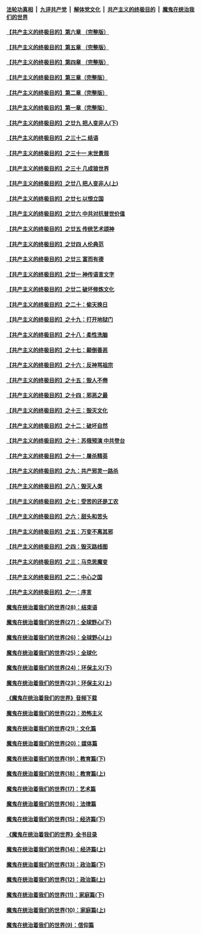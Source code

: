 

####  [法轮功真相](../../../../basic/blob/master/README.md?t=04060401) &nbsp;|&nbsp; [九评共产党](../../../../9ping.md/blob/master/README.md?t=04060401) &nbsp;|&nbsp; [解体党文化](../../../../jtdwh.md/blob/master/README.md?t=04060401)  &nbsp;|&nbsp; [共产主义的终极目的](../../../../gczydzjmd.md/blob/master/README.md?t=04060401) &nbsp;|&nbsp; [魔鬼在统治我们的世界](../../../../mgztzwmdsj.md/blob/master/README.md?t=04060401) 

#### [【共产主义的终极目的】第六章 （完整版）](../pages/nsc422/n11428913.md?t=04060401) 

#### [【共产主义的终极目的】第五章 （完整版）](../pages/nsc422/n11428912.md?t=04060401) 

#### [【共产主义的终极目的】第四章 （完整版）](../pages/nsc422/n11428907.md?t=04060401) 

#### [【共产主义的终极目的】第三章（完整版）](../pages/nsc422/n11428848.md?t=04060401) 

#### [【共产主义的终极目的】第二章（完整版）](../pages/nsc422/n11428831.md?t=04060401) 

#### [【共产主义的终极目的】第一章（完整版）](../pages/nsc422/n11417651.md?t=04060401) 

#### [【共产主义的终极目的】之廿九 把人变非人(下)](../pages/nsc422/n11344140.md?t=04060401) 

#### [【共产主义的终极目的】之三十二 结语](../pages/nsc422/n11360535.md?t=04060401) 

#### [【共产主义的终极目的】之三十一 末世景观](../pages/nsc422/n11351129.md?t=04060401) 

#### [【共产主义的终极目的】之三十 几成狼世界](../pages/nsc422/n11348280.md?t=04060401) 

#### [【共产主义的终极目的】之廿八 把人变非人(上)](../pages/nsc422/n11340492.md?t=04060401) 

#### [【共产主义的终极目的】之廿七 以恨立国](../pages/nsc422/n11336944.md?t=04060401) 

#### [【共产主义的终极目的】之廿六 中共对抗普世价值](../pages/nsc422/n11324785.md?t=04060401) 

#### [【共产主义的终极目的】之廿五 传统艺术颂神](../pages/nsc422/n11296396.md?t=04060401) 

#### [【共产主义的终极目的】之廿四 人伦典范](../pages/nsc422/n11296397.md?t=04060401) 

#### [【共产主义的终极目的】之廿三 富而有德](../pages/nsc422/n11283598.md?t=04060401) 

#### [【共产主义的终极目的】之廿一 神传语言文字](../pages/nsc422/n11263265.md?t=04060401) 

#### [【共产主义的终极目的】之廿二 破坏修炼文化](../pages/nsc422/n11245728.md?t=04060401) 

#### [【共产主义的终极目的】之二十：偷天换日](../pages/nsc422/n11238846.md?t=04060401) 

#### [【共产主义的终极目的】之十九：打开地狱门](../pages/nsc422/n11206376.md?t=04060401) 

#### [【共产主义的终极目的】之十八：柔性洗脑](../pages/nsc422/n11199994.md?t=04060401) 

#### [【共产主义的终极目的】之十七：颠倒善恶](../pages/nsc422/n11179782.md?t=04060401) 

#### [【共产主义的终极目的】之十六：反神骂祖宗](../pages/nsc422/n11166798.md?t=04060401) 

#### [【共产主义的终极目的】之十五：毁人不倦](../pages/nsc422/n11166792.md?t=04060401) 

#### [【共产主义的终极目的】之十四：邪恶之最](../pages/nsc422/n11150249.md?t=04060401) 

#### [【共产主义的终极目的】之十三：毁灭文化](../pages/nsc422/n11135227.md?t=04060401) 

#### [【共产主义的终极目的】之十二：破坏自然](../pages/nsc422/n11135214.md?t=04060401) 

#### [【共产主义的终极目的】之十：苏俄预演 中共登台](../pages/nsc422/n11118424.md?t=04060401) 

#### [【共产主义的终极目的】之十一：屠杀精英](../pages/nsc422/n11118442.md?t=04060401) 

#### [【共产主义的终极目的】之九：共产邪灵一路杀](../pages/nsc422/n11114139.md?t=04060401) 

#### [【共产主义的终极目的】之八：毁灭人类](../pages/nsc422/n11108503.md?t=04060401) 

#### [【共产主义的终极目的】之七：受苦的还是工农](../pages/nsc422/n11101809.md?t=04060401) 

#### [【共产主义的终极目的】之六：甜头和苦头](../pages/nsc422/n11096971.md?t=04060401) 

#### [【共产主义的终极目的】之五：万变不离其邪](../pages/nsc422/n11091285.md?t=04060401) 

#### [【共产主义的终极目的】之四：毁灭路线图](../pages/nsc422/n11086284.md?t=04060401) 

#### [【共产主义的终极目的】之三：马克思魔变](../pages/nsc422/n11061941.md?t=04060401) 

#### [【共产主义的终极目的】之二：中心之国](../pages/nsc422/n11047728.md?t=04060401) 

#### [【共产主义的终极目的】之一：序言](../pages/nsc422/n11086077.md?t=04060401) 

#### [魔鬼在统治着我们的世界(28)：结束语](../pages/nsc422/n10936246.md?t=04060401) 

#### [魔鬼在统治着我们的世界(27)：全球野心(下)](../pages/nsc422/n10928319.md?t=04060401) 

#### [魔鬼在统治着我们的世界(26)：全球野心(上)](../pages/nsc422/n10900318.md?t=04060401) 

#### [魔鬼在统治着我们的世界(25)：全球化](../pages/nsc422/n10788205.md?t=04060401) 

#### [魔鬼在统治着我们的世界(24)：环保主义(下)](../pages/nsc422/n10695307.md?t=04060401) 

#### [魔鬼在统治着我们的世界(23)：环保主义(上)](../pages/nsc422/n10688613.md?t=04060401) 

#### [《魔鬼在统治着我们的世界》音频下载](../pages/nsc422/n10635553.md?t=04060401) 

#### [魔鬼在统治着我们的世界(22)：恐怖主义](../pages/nsc422/n10614727.md?t=04060401) 

#### [魔鬼在统治着我们的世界(21)：文化篇](../pages/nsc422/n10597706.md?t=04060401) 

#### [魔鬼在统治着我们的世界(20)：媒体篇](../pages/nsc422/n10586579.md?t=04060401) 

#### [魔鬼在统治着我们的世界(19)：教育篇(下)](../pages/nsc422/n10564808.md?t=04060401) 

#### [魔鬼在统治着我们的世界(18)：教育篇(上)](../pages/nsc422/n10526970.md?t=04060401) 

#### [魔鬼在统治着我们的世界(17)：艺术篇](../pages/nsc422/n10499093.md?t=04060401) 

#### [魔鬼在统治着我们的世界(16)：法律篇](../pages/nsc422/n10485969.md?t=04060401) 

#### [魔鬼在统治着我们的世界(15)：经济篇(下)](../pages/nsc422/n10469975.md?t=04060401) 

#### [《魔鬼在统治着我们的世界》全书目录](../pages/nsc422/n10464261.md?t=04060401) 

#### [魔鬼在统治着我们的世界(14)：经济篇(上)](../pages/nsc422/n10457370.md?t=04060401) 

#### [魔鬼在统治着我们的世界(13)：政治篇(下)](../pages/nsc422/n10448270.md?t=04060401) 

#### [魔鬼在统治着我们的世界(12)：政治篇(上)](../pages/nsc422/n10444576.md?t=04060401) 

#### [魔鬼在统治着我们的世界(11)：家庭篇(下)](../pages/nsc422/n10440961.md?t=04060401) 

#### [魔鬼在统治着我们的世界(10)：家庭篇(上)](../pages/nsc422/n10435448.md?t=04060401) 

#### [魔鬼在统治着我们的世界(9)：信仰篇](../pages/nsc422/n10432159.md?t=04060401) 

